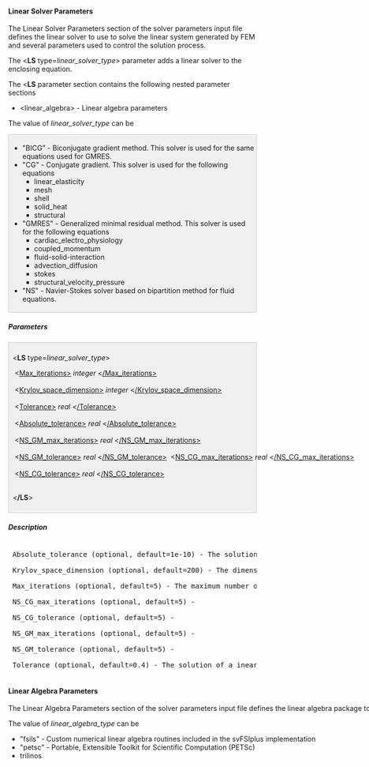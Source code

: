 <!-- ============================================================== -->
<!-- ==================== Linear Solver Parameters ================ -->
<!-- ============================================================== -->

<!-- -------------------------------- -->
<!-- ---------- Parameters ---------- -->
<!-- -------------------------------- -->

<h4 id="liner_solver_parameters"> Linear Solver Parameters </h4>
The Linear Solver Parameters section of the solver parameters input file defines the linear solver to use to solve the 
linear system generated by FEM and several parameters used to control the solution process.

The &lt;<strong>LS</strong> type=<i>linear_solver_type</i>&gt; parameter adds a linear solver to the enclosing equation.

The &lt;<strong>LS</strong> parameter section contains the following nested parameter sections
<ul style="list-style-type:disc;">
  <li> &lt;linear_algebra> - Linear algebra parameters </a> </li>
</ul>

The value of <i>linear_solver_type</i> can be

<div style="background-color: #F0F0F0; padding: 4px; border: 1px solid #d0d0d0; border-left: 1px solid #d0d0d0">

<ul style="list-style-type:disc;">

  <li> "BICG" - Biconjugate gradient method. This solver is used for the same equations used for GMRES. </li>
  <li> "CG" - Conjugate gradient.  This solver is used for the following equations
     <ul style="list-style-type:square;">
       <li> linear_elasticity </li>
       <li> mesh </li>
       <li> shell </li>
       <li> solid_heat </li>
       <li> structural </li>
     </ul>
  </li>
  <li> "GMRES" - Generalized minimal residual method. This solver is used for the following equations
     <ul style="list-style-type:square;">
       <li> cardiac_electro_physiology </li>
       <li> coupled_momentum </li>
       <li> fluid-solid-interaction </li>
       <li> advection_diffusion </li>
       <li> stokes </li>
       <li> structural_velocity_pressure </li>
     </ul>
  </li>
  <li> "NS" - Navier-Stokes solver based on bipartition method for fluid equations. </li>

</ul>
</div>


<h5> Parameters </h5>

<div style="background-color: #F0F0F0; padding: 8px; border: 1px solid #d0d0d0; border-left: 1px solid #d0d0d0">

&lt;<strong>LS</strong> type=<i>linear_solver_type</i>&gt; 
<br>

<nobr>
&nbsp;&lt;<a href="#ls_Max_iterations">Max_iterations&gt;</a> <i>integer</i>
&lt;<a href="#ls_Max_iterations">/Max_iterations&gt;</a>
<br><br>

<nobr>
&nbsp;&lt;<a href="#ls_Krylov_space_dimension">Krylov_space_dimension&gt;</a> <i>integer</i>
&lt;<a href="#ls_Krylov_space_dimension">/Krylov_space_dimension&gt;</a>
<br><br>

<nobr>
&nbsp;&lt;<a href="#ls_Tolerance">Tolerance&gt;</a> <i>real</i>
&lt;<a href="#ls_Tolerance">/Tolerance&gt;</a>
<br><br>

<nobr>
&nbsp;&lt;<a href="#ls_Absolute_tolerance">Absolute_tolerance&gt;</a> <i>real</i>
&lt;<a href="#ls_Absolute_tolerance">/Absolute_tolerance&gt;</a>
<br><br>

<nobr>
&nbsp;&lt;<a href="#ls_NS_GM_max_iterations">NS_GM_max_iterations&gt;</a> <i>real</i>
&lt;<a href="#ls_NS_GM_max_iterations">/NS_GM_max_iterations&gt;</a>
<br><br>

<nobr>
&nbsp;&lt;<a href="#ls_NS_GM_tolerance">NS_GM_tolerance&gt;</a> <i>real</i>
&lt;<a href="#ls_NS_GM_tolerance">/NS_GM_tolerance&gt;</a>

<nobr>
&nbsp;&lt;<a href="#ls_NS_CG_max_iterations">NS_CG_max_iterations&gt;</a> <i>real</i>
&lt;<a href="#ls_NS_CG_max_iterations">/NS_CG_max_iterations&gt;</a>
<br><br>

<nobr>
&nbsp;&lt;<a href="#ls_NS_CG_tolerance">NS_CG_tolerance&gt;</a> <i>real</i>
&lt;<a href="#ls_NS_CG_tolerance">/NS_CG_tolerance&gt;</a>
<br><br>

&lt;<strong>/LS</strong>&gt;
</div>

<!-- --------------------------------- -->
<!-- ---------- Description ---------- -->
<!-- --------------------------------- -->

<h5> Description </h5>

<pre>

<section id="ls_Absolute_tolerance"> Absolute_tolerance (optional, default=1e-10) - The solution of a inear system of equations is considered to be converged (solved) if the linear residual is less than this value. 

<section id="ls_Krylov_space_dimension"> Krylov_space_dimension (optional, default=200) - The dimension of the Kyrlov matrix used to approximate a linear system.

<section id="ls_Max_iterations"> Max_iterations (optional, default=5) - The maximum number of iterations to use for a linear solve.

<section id="ls_NS_CG_max_iterations"> NS_CG_max_iterations (optional, default=5) - 

<section id="ls_NS_CG_tolerance"> NS_CG_tolerance (optional, default=5) - 

<section id="ls_NS_GM_max_iterations"> NS_GM_max_iterations (optional, default=5) - 

<section id="ls_NS_GM_tolerance"> NS_GM_tolerance (optional, default=5) - 

<section id="ls_Tolerance"> Tolerance (optional, default=0.4) - The solution of a inear system of equations is considered to be converged (solved) if the linear residual is less than this value. 

</pre>


<!-- ============================================================== -->
<!-- ==================== Linear algebra parameter ================ -->
<!-- ============================================================== -->

<h4 id="liner_algebra_parameters"> Linear Algebra Parameters </h4>
The Linear Algebra Parameters section of the solver parameters input file defines the linear algebra package
to use to solve linear systems using the &lt;<strong>Linear_algebra</strong> type=<i>linear_algebra_type</i>&gt; parameter.

The value of <i>linear_algebra_type</i> can be

<ul style="list-style-type:disc;">
 <li> "fsils" - Custom numerical linear algebra routines included in the svFSIplus implementation </li>
 <li> "petsc" - Portable, Extensible Toolkit for Scientific Computation (PETSc) </li>
 <li> trilinos </li>
</ul>
